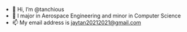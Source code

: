 - 👋 Hi, I’m @tanchious
- 🌱 I major in Aerospace Engineering and minor in Computer Science
- 📫 My email address is jaytan20212021@gmail.com
